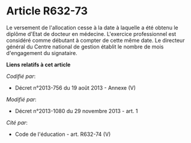 # Article R632-73

Le versement de l'allocation cesse à la date à laquelle a été obtenu le diplôme d'Etat de docteur en médecine. L'exercice
professionnel est considéré comme débutant à compter de cette même date. Le directeur général du Centre national de gestion
établit le nombre de mois d'engagement du signataire.

**Liens relatifs à cet article**

_Codifié par_:

  - Décret n°2013-756 du 19 août 2013 -  Annexe (V)

_Modifié par_:

  - Décret n°2013-1080 du 29 novembre 2013 - art. 1

_Cité par_:

  - Code de l'éducation - art. R632-74 (V)
